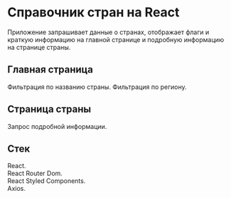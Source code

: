 # Справочник стран на React
Приложение запрашивает данные о странах, отображает флаги и краткую информацию на главной странице и подробную информацию на странице страны. 

## Главная страница
Фильтрация по названию страны.
Фильтрация по региону.

## Страница страны
Запрос подробной информации.

## Стек
React.<br>
React Router Dom.<br>
React Styled Components.<br>
Axios.<br>